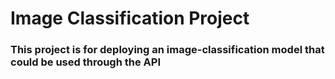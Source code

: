 # Image Classification Project 

### This project is for deploying an image-classification model that could be used through the API